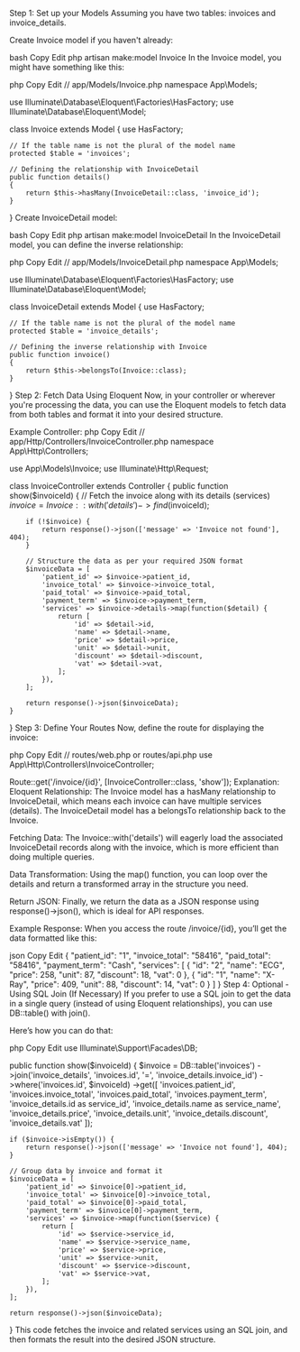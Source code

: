 Step 1: Set up your Models
Assuming you have two tables: invoices and invoice_details.

Create Invoice model if you haven't already:

bash
Copy
Edit
php artisan make:model Invoice
In the Invoice model, you might have something like this:

php
Copy
Edit
// app/Models/Invoice.php
namespace App\Models;

use Illuminate\Database\Eloquent\Factories\HasFactory;
use Illuminate\Database\Eloquent\Model;

class Invoice extends Model
{
    use HasFactory;

    // If the table name is not the plural of the model name
    protected $table = 'invoices';

    // Defining the relationship with InvoiceDetail
    public function details()
    {
        return $this->hasMany(InvoiceDetail::class, 'invoice_id');
    }
}
Create InvoiceDetail model:

bash
Copy
Edit
php artisan make:model InvoiceDetail
In the InvoiceDetail model, you can define the inverse relationship:

php
Copy
Edit
// app/Models/InvoiceDetail.php
namespace App\Models;

use Illuminate\Database\Eloquent\Factories\HasFactory;
use Illuminate\Database\Eloquent\Model;

class InvoiceDetail extends Model
{
    use HasFactory;

    // If the table name is not the plural of the model name
    protected $table = 'invoice_details';

    // Defining the inverse relationship with Invoice
    public function invoice()
    {
        return $this->belongsTo(Invoice::class);
    }
}
Step 2: Fetch Data Using Eloquent
Now, in your controller or wherever you're processing the data, you can use the Eloquent models to fetch data from both tables and format it into your desired structure.

Example Controller:
php
Copy
Edit
// app/Http/Controllers/InvoiceController.php
namespace App\Http\Controllers;

use App\Models\Invoice;
use Illuminate\Http\Request;

class InvoiceController extends Controller
{
    public function show($invoiceId)
    {
        // Fetch the invoice along with its details (services)
        $invoice = Invoice::with('details')->find($invoiceId);

        if (!$invoice) {
            return response()->json(['message' => 'Invoice not found'], 404);
        }

        // Structure the data as per your required JSON format
        $invoiceData = [
            'patient_id' => $invoice->patient_id,
            'invoice_total' => $invoice->invoice_total,
            'paid_total' => $invoice->paid_total,
            'payment_term' => $invoice->payment_term,
            'services' => $invoice->details->map(function($detail) {
                return [
                    'id' => $detail->id,
                    'name' => $detail->name,
                    'price' => $detail->price,
                    'unit' => $detail->unit,
                    'discount' => $detail->discount,
                    'vat' => $detail->vat,
                ];
            }),
        ];

        return response()->json($invoiceData);
    }
}
Step 3: Define Your Routes
Now, define the route for displaying the invoice:

php
Copy
Edit
// routes/web.php or routes/api.php
use App\Http\Controllers\InvoiceController;

Route::get('/invoice/{id}', [InvoiceController::class, 'show']);
Explanation:
Eloquent Relationship:
The Invoice model has a hasMany relationship to InvoiceDetail, which means each invoice can have multiple services (details). The InvoiceDetail model has a belongsTo relationship back to the Invoice.

Fetching Data:
The Invoice::with('details') will eagerly load the associated InvoiceDetail records along with the invoice, which is more efficient than doing multiple queries.

Data Transformation:
Using the map() function, you can loop over the details and return a transformed array in the structure you need.

Return JSON:
Finally, we return the data as a JSON response using response()->json(), which is ideal for API responses.

Example Response:
When you access the route /invoice/{id}, you’ll get the data formatted like this:

json
Copy
Edit
{
    "patient_id": "1",
    "invoice_total": "58416",
    "paid_total": "58416",
    "payment_term": "Cash",
    "services": [
        {
            "id": "2",
            "name": "ECG",
            "price": 258,
            "unit": 87,
            "discount": 18,
            "vat": 0
        },
        {
            "id": "1",
            "name": "X-Ray",
            "price": 409,
            "unit": 88,
            "discount": 14,
            "vat": 0
        }
    ]
}
Step 4: Optional - Using SQL Join (If Necessary)
If you prefer to use a SQL join to get the data in a single query (instead of using Eloquent relationships), you can use DB::table() with join().

Here’s how you can do that:

php
Copy
Edit
use Illuminate\Support\Facades\DB;

public function show($invoiceId)
{
    $invoice = DB::table('invoices')
        ->join('invoice_details', 'invoices.id', '=', 'invoice_details.invoice_id')
        ->where('invoices.id', $invoiceId)
        ->get([
            'invoices.patient_id',
            'invoices.invoice_total',
            'invoices.paid_total',
            'invoices.payment_term',
            'invoice_details.id as service_id',
            'invoice_details.name as service_name',
            'invoice_details.price',
            'invoice_details.unit',
            'invoice_details.discount',
            'invoice_details.vat'
        ]);

    if ($invoice->isEmpty()) {
        return response()->json(['message' => 'Invoice not found'], 404);
    }

    // Group data by invoice and format it
    $invoiceData = [
        'patient_id' => $invoice[0]->patient_id,
        'invoice_total' => $invoice[0]->invoice_total,
        'paid_total' => $invoice[0]->paid_total,
        'payment_term' => $invoice[0]->payment_term,
        'services' => $invoice->map(function($service) {
            return [
                'id' => $service->service_id,
                'name' => $service->service_name,
                'price' => $service->price,
                'unit' => $service->unit,
                'discount' => $service->discount,
                'vat' => $service->vat,
            ];
        }),
    ];

    return response()->json($invoiceData);
}
This code fetches the invoice and related services using an SQL join, and then formats the result into the desired JSON structure.